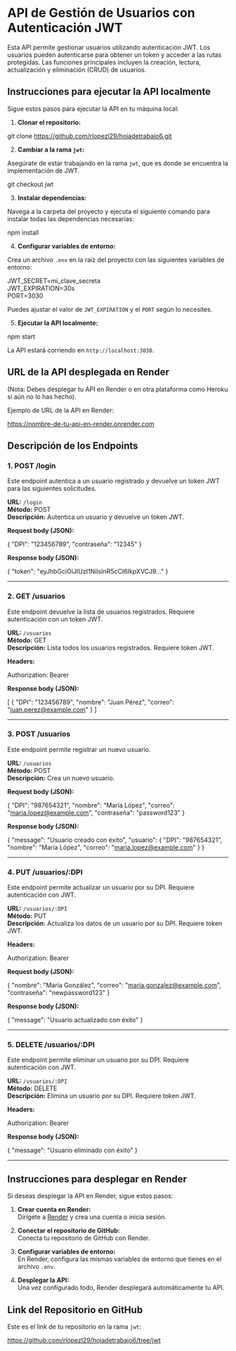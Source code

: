 # API de Gestión de Usuarios con Autenticación JWT

Esta API permite gestionar usuarios utilizando autenticación JWT. Los usuarios pueden autenticarse para obtener un token y acceder a las rutas protegidas. Las funciones principales incluyen la creación, lectura, actualización y eliminación (CRUD) de usuarios.

## Instrucciones para ejecutar la API localmente

Sigue estos pasos para ejecutar la API en tu máquina local:

1. **Clonar el repositorio:**

git clone https://github.com/rlopezl29/hojadetrabajo6.git

2. **Cambiar a la rama `jwt`:**

Asegúrate de estar trabajando en la rama `jwt`, que es donde se encuentra la implementación de JWT.

git checkout jwt

3. **Instalar dependencias:**

Navega a la carpeta del proyecto y ejecuta el siguiente comando para instalar todas las dependencias necesarias:

npm install

4. **Configurar variables de entorno:**

Crea un archivo `.env` en la raíz del proyecto con las siguientes variables de entorno:

JWT_SECRET=mi_clave_secreta  
JWT_EXPIRATION=30s  
PORT=3030

Puedes ajustar el valor de `JWT_EXPIRATION` y el `PORT` según lo necesites.

5. **Ejecutar la API localmente:**

npm start

La API estará corriendo en `http://localhost:3030`.

## URL de la API desplegada en Render

(Nota: Debes desplegar tu API en Render o en otra plataforma como Heroku si aún no lo has hecho).

Ejemplo de URL de la API en Render:

https://nombre-de-tu-api-en-render.onrender.com

## Descripción de los Endpoints

### 1. POST /login

Este endpoint autentica a un usuario registrado y devuelve un token JWT para las siguientes solicitudes.

**URL:** `/login`  
**Método:** POST  
**Descripción:** Autentica un usuario y devuelve un token JWT.

**Request body (JSON):**

{
  "DPI": "123456789",
  "contraseña": "12345"
}

**Response body (JSON):**

{
  "token": "eyJhbGciOiJIUzI1NiIsInR5cCI6IkpXVCJ9..."
}

---

### 2. GET /usuarios

Este endpoint devuelve la lista de usuarios registrados. Requiere autenticación con un token JWT.

**URL:** `/usuarios`  
**Método:** GET  
**Descripción:** Lista todos los usuarios registrados. Requiere token JWT.

**Headers:** 

Authorization: Bearer <token>

**Response body (JSON):**

[
  {
    "DPI": "123456789",
    "nombre": "Juan Pérez",
    "correo": "juan.perez@example.com"
  }
]

---

### 3. POST /usuarios

Este endpoint permite registrar un nuevo usuario.

**URL:** `/usuarios`  
**Método:** POST  
**Descripción:** Crea un nuevo usuario.

**Request body (JSON):**

{
  "DPI": "987654321",
  "nombre": "María López",
  "correo": "maria.lopez@example.com",
  "contraseña": "password123"
}

**Response body (JSON):**

{
  "message": "Usuario creado con éxito",
  "usuario": {
    "DPI": "987654321",
    "nombre": "María López",
    "correo": "maria.lopez@example.com"
  }
}

---

### 4. PUT /usuarios/:DPI

Este endpoint permite actualizar un usuario por su DPI. Requiere autenticación con JWT.

**URL:** `/usuarios/:DPI`  
**Método:** PUT  
**Descripción:** Actualiza los datos de un usuario por su DPI. Requiere token JWT.

**Headers:**

Authorization: Bearer <token>

**Request body (JSON):**

{
  "nombre": "María González",
  "correo": "maria.gonzalez@example.com",
  "contraseña": "newpassword123"
}

**Response body (JSON):**

{
  "message": "Usuario actualizado con éxito"
}

---

### 5. DELETE /usuarios/:DPI

Este endpoint permite eliminar un usuario por su DPI. Requiere autenticación con JWT.

**URL:** `/usuarios/:DPI`  
**Método:** DELETE  
**Descripción:** Elimina un usuario por su DPI. Requiere token JWT.

**Headers:**

Authorization: Bearer <token>

**Response body (JSON):**

{
  "message": "Usuario eliminado con éxito"
}

---

## Instrucciones para desplegar en Render

Si deseas desplegar la API en Render, sigue estos pasos:

1. **Crear cuenta en Render:**  
Dirígete a [Render](https://render.com) y crea una cuenta o inicia sesión.

2. **Conectar el repositorio de GitHub:**  
Conecta tu repositorio de GitHub con Render.

3. **Configurar variables de entorno:**  
En Render, configura las mismas variables de entorno que tienes en el archivo `.env`.

4. **Desplegar la API:**  
Una vez configurado todo, Render desplegará automáticamente tu API.

## Link del Repositorio en GitHub

Este es el link de tu repositorio en la rama `jwt`:

https://github.com/rlopezl29/hojadetrabajo6/tree/jwt
